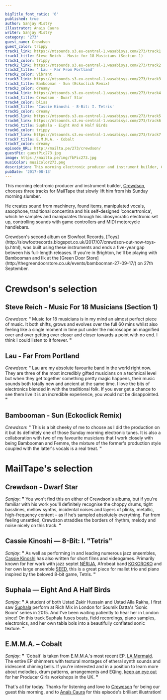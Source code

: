 ```yaml
---

bigTitle_font_ratio: '6'
published: true
author: Sanjay Mistry
illustrator: Anais Caura
writer: Sanjay Mistry
category: '273'
guest_name: Crewdson
guest_color: trippy
track1_link: https://mtsounds.s3.eu-central-1.wasabisys.com/273/track1.mp3
track1_title: Steve Reich - Music for 18 Musicians (Section 1)
track1_color: trippy
track2_link: https://mtsounds.s3.eu-central-1.wasabisys.com/273/track2.mp3
track2_title: ' Lau - Far From Portland'
track2_color: vibrant
track3_link: https://mtsounds.s3.eu-central-1.wasabisys.com/273/track3.mp3
track3_title: Bambooman - Sun (Eckoclick Remix)
track3_color: dreamy
track4_link: https://mtsounds.s3.eu-central-1.wasabisys.com/273/track4.mp3
track4_title: Crewdson - Dwarf Star
track4_color: bliss
track5_title: 'Cassie Kinoshi - 8-Bit: I. Tetris'
track5_color: dreamy
track5_link: https://mtsounds.s3.eu-central-1.wasabisys.com/273/track5.mp3
track6_link: https://mtsounds.s3.eu-central-1.wasabisys.com/273/track6.mp3
track6_title: Suphala - Eight And A Half Birds
track6_color: trippy
track7_link: https://mtsounds.s3.eu-central-1.wasabisys.com/273/track7.mp3
track7_title: E.M.M.A. - Cobalt
track7_color: dreamy
episode_URL: http://mailta.pe/273/crewdson/
guestPic: guestPic273.jpg
image: https://mailta.pe/img/fbPic273.jpg
musiColor: musiColor273.png
description: This morning electronic producer and instrument builder, Crewdson, chooses three tracks for MailTape that slowly lift him from his Sunday morning slumber.
pubDate: '2017-08-13'
---
```

This morning electronic producer and instrument builder, [Crewdson](http://crewdson.net/), chooses three tracks for MailTape that slowly lift him from his Sunday morning slumber.
<p>He creates sound from machinery, found items, manipulated vocals, saxophone, traditional concertina and his self-designed ‘concertronica’, which he samples and manipulates through his idiosyncratic electronic set up, controlling sounds with game controllers and MIDI motorcycle handlebars.
<p>Crewdson's second album on Slowfoot Records, [Toys](http://slowfootrecords.blogspot.co.uk/2017/07/crewdson-out-now-toys-lp.html), was built using these instruments and ends a five-year gap between his full-length releases. If you're in Brighton, he'll be playing with Bambooman and Ilk at the [Green Door Store](http://thegreendoorstore.co.uk/events/bambooman-27-09-17/) on 27th September. 


# Crewdson's selection


## Steve Reich - Music For 18 Musicians (Section 1)
_Crewdson_: **"** Music for 18 musicians is in my mind an almost perfect piece of music. It both shifts, grows and evolves over the full 60 mins whilst also feeling like a single moment in time put under the microscope an magnified over and over getting ever closer and closer towards a point with no end. I think I could listen to it forever. **"** 

## Lau - Far From Portland
_Crewdson_: **"** Lau are my absolute favourite band in the world right now. They are three of the most incredibly gifted musicians on a technical level but when they get together something pretty magic happens, their music sounds both totally new and ancient at the same time. I love the bits of electronics blended in with the traditional folk. If you ever get a chance to see them live it is an incredible experience, you would not be disappointed. **"** 

## Bambooman - Sun (Eckoclick Remix)
_Crewdson_: **"** This is a bit cheeky of me to choose as I did the production on it but its definitely one of those Sunday morning electronic tunes. It is also a collaboration with two of my favourite musicians that I work closely with being Bambooman and Femme, the mixture of the former's production style coupled with the latter's vocals is a real treat. **"** 


# MailTape's selection

## Crewdson - Dwarf Star
_Sanjay_: **"** You won't find this on either of Crewdson's albums, but if you're familiar with his work you'll definitely recognise the choppy drums, tight basslines, mellow synths, incidental noises and layers of plinky, metallic, high-frequency content – as if he’s sampled absolutely everything. Far from feeling unsettled, Crewdson straddles the borders of rhythm, melody and noise nicely on this track. **"** 

## Cassie Kinoshi — 8-Bit: I. "Tetris"
_Sanjay_: **"** As well as performing in and leading numerous jazz ensembles, [Cassie Kinoshi](https://www.cassiekinoshi.com) has also written for short films and videogames. Primarily known for her work with jazz septet [NÉRIJA](http://www.nerijamusic.com/), Afrobeat band [KOKOROKO](https://www.facebook.com/kokorokomusic/) and her own large ensemble [SEED](https://www.facebook.com/seedensemble/), this is a great piece for mallet trio and piano inspired by the beloved 8-bit game, Tetris. **"** 

## Suphala — Eight And A Half Birds
_Sanjay_: **"** A student of both Ustad Zakir Hussain and Ustad Alla Rakha, I first saw [Suphala](http://www.suphala.com/) perform at Rich Mix in London for Soumik Datta's 'Sonic Boom' series in 2015. And I've been waiting patiently to hear her in London since! On this track Suphala fuses beats, field recordings, piano samples, electronics, and her own tabla bols into a beautifully conflated sonic texture. **"** 

## E.M.M.A. – Cobalt
_Sanjay_: **"** 'Cobalt' is taken from E.M.M.A.'s most recent EP, [LA Mermaid](https://astralplanerecordings.bandcamp.com/album/la-mermaid). The entire EP shimmers with textural montages of etheral synth sounds and iridescent chiming bells. If you're interested and in a position to learn more about melodies, drum patterns, arrangements and EQing, [keep an eye out](https://twitter.com/oiiiemma) for her Producer Girls workshops in the UK. **"** 

That's all for today. Thanks for listening and love to [Crewdson](http://crewdson.net/) for being our guest this morning, and to [Anaïs Caura](https://vimeo.com/anaismarthecaura) for this episode's brilliant illustration!
